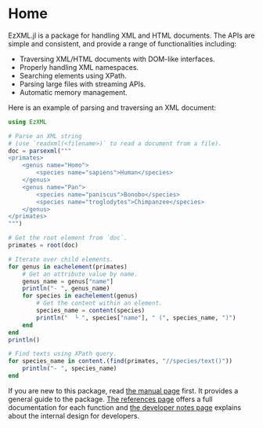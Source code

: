 Home
====

EzXML.jl is a package for handling XML and HTML documents. The APIs are simple
and consistent, and provide a range of functionalities including:
* Traversing XML/HTML documents with DOM-like interfaces.
* Properly handling XML namespaces.
* Searching elements using XPath.
* Parsing large files with streaming APIs.
* Automatic memory management.

Here is an example of parsing and traversing an XML document:
```julia
using EzXML

# Parse an XML string
# (use `readxml(<filename>)` to read a document from a file).
doc = parsexml("""
<primates>
    <genus name="Homo">
        <species name="sapiens">Human</species>
    </genus>
    <genus name="Pan">
        <species name="paniscus">Bonobo</species>
        <species name="troglodytes">Chimpanzee</species>
    </genus>
</primates>
""")

# Get the root element from `doc`.
primates = root(doc)

# Iterate over child elements.
for genus in eachelement(primates)
    # Get an attribute value by name.
    genus_name = genus["name"]
    println("- ", genus_name)
    for species in eachelement(genus)
        # Get the content within an element.
        species_name = content(species)
        println("  └ ", species["name"], " (", species_name, ")")
    end
end
println()

# Find texts using XPath query.
for species_name in content.(find(primates, "//species/text()"))
    println("- ", species_name)
end
```

If you are new to this package, read [the manual page](manual.html) first. It
provides a general guide to the package. [The references page](references.html)
offers a full documentation for each function and [the developer notes
page](devnotes.html) explains about the internal design for developers.
